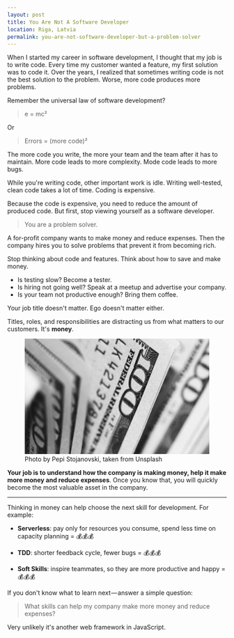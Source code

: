 ```yaml
---
layout: post
title: You Are Not A Software Developer
location: Riga, Latvia
permalink: you-are-not-software-developer-but-a-problem-solver
---
```


When I started my career in software development, I thought that my job is to write code. Every time my customer wanted a feature, my first solution was to code it. Over the years, I realized that sometimes writing code is not the best solution to the problem. Worse, more code produces more problems. 

Remember the universal law of software development?

> e = mc²

Or

> Errors = (more code)²

The more code you write, the more your team and the team after it has to maintain. More code leads to more complexity. Mode code leads to more bugs. 

While you're writing code, other important work is idle. Writing well-tested, clean code takes a lot of time. Coding is expensive. 

Because the code is expensive, you need to reduce the amount of produced code. But first, stop viewing yourself as a software developer.

 > You are a problem solver.

A for-profit company wants to make money and reduce expenses. Then the company hires you to solve problems that prevent it from becoming rich. 

Stop thinking about code and features. Think about how to save and make money. 

- Is testing slow? Become a tester. 
- Is hiring not going well? Speak at a meetup and advertise your company.
- Is your team not productive enough? Bring them coffee.

Your job title doesn't matter. Ego doesn't matter either.

Titles, roles, and responsibilities are distracting us from what matters to our customers. It's **money**.


<figure>
<img src="/images/money.jpg">
<figcaption>Photo by Pepi Stojanovski, taken from Unsplash</figcaption>
</figure>

**Your job is to understand how the company is making money, help it make more money and reduce expenses**. Once you know that, you will quickly become the most valuable asset in the company.

<hr>

Thinking in money can help choose the next skill for development. For example:

- **Serverless**: pay only for resources you consume, spend less time on capacity planning = 💰💰💰

- **TDD**: shorter feedback cycle, fewer bugs = 💰💰💰

- **Soft Skills**: inspire teammates, so they are more productive and happy = 💰💰💰

If you don't know what to learn next — answer a simple question:

> What skills can help my company make more money and reduce expenses?

Very unlikely it's another web framework in JavaScript.